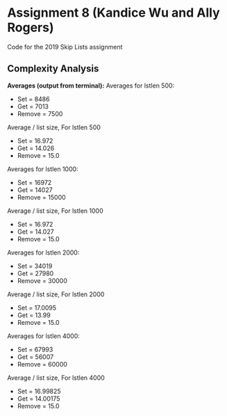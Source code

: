# Assignment 8 (Kandice Wu and Ally Rogers)
Code for the 2019 Skip Lists assignment

## Complexity Analysis
__Averages (output from terminal):__
Averages for lstlen 500:
 * Set = 8486
 * Get = 7013
 * Remove = 7500

Average / list size, For lstlen 500
 * Set = 16.972
 * Get = 14.026
 * Remove = 15.0


Averages for lstlen 1000:
 * Set = 16972
 * Get = 14027
 * Remove = 15000

Average / list size, For lstlen 1000
 * Set = 16.972
 * Get = 14.027
 * Remove = 15.0
 

Averages for lstlen 2000:
 * Set = 34019
 * Get = 27980
 * Remove = 30000

Average / list size, For lstlen 2000
 * Set = 17.0095
 * Get = 13.99
 * Remove = 15.0
 

Averages for lstlen 4000:
 * Set = 67993
 * Get = 56007
 * Remove = 60000

Average / list size, For lstlen 4000
 * Set = 16.99825
 * Get = 14.00175
 * Remove = 15.0
